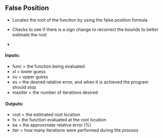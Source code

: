 ## False Position 
* Locates the root of the function by using the false position formula

* Checks to see if there is a sign change to recorrect the bounds to better estimate the root
* 

#### Inputs:
* func = the function being evaluated
* xl = lower guess 
* xu = upper guess
* es = the desired relative error, and when it is achieved the program should stop 
* maxiter = the number of iterations desired 
#### Outputs:
* root = the estimated root location
* fx = the function evaluated at the root location
* ea = the approximate relative error (%)
* iter = how many iterations were performed during the process

